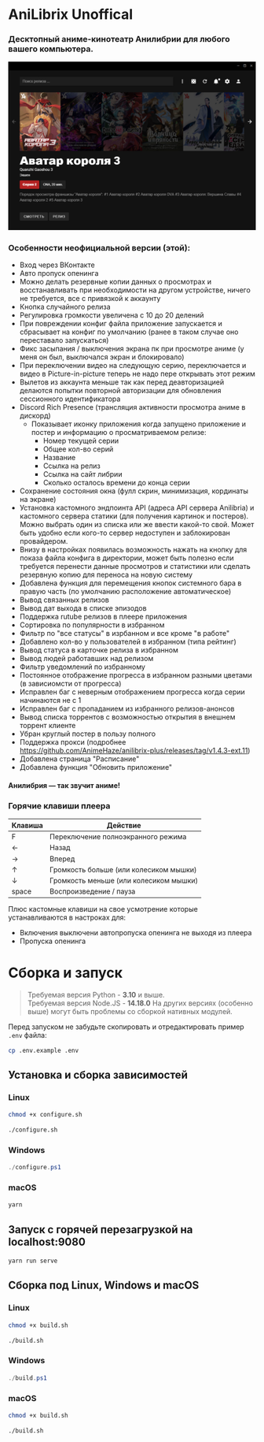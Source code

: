 # AniLibrix Unoffical

### Десктопный аниме-кинотеатр Анилибрии для любого вашего компьютера.

![Anilibrix](https://raw.githubusercontent.com/A1ex3/anilibrix-plus/main/.github/assets/anilibrix.png)

### Особенности неофициальной версии (этой):
* Вход через ВКонтакте
* Авто пропуск опенинга
* Можно делать резервные копии данных о просмотрах и восстанавливать при необходимости
на другом устройстве, ничего не требуется, все с привязкой к аккаунту
* Кнопка случайного релиза
* Регулировка громкости увеличена с 10 до 20 делений
* При повреждении конфиг файла приложение запускается и
сбрасывает на конфиг по умолчанию (ранее в таком случае оно переставало запускаться)
* Фикс засыпания / выключения экрана пк при просмотре аниме
(у меня он был, выключался экран и блокировало)
*  При переключении видео на следующую серию, переключается
и видео в Picture-in-picture теперь не надо пере открывать этот режим
* Вылетов из аккаунта меньше так как перед деавторизацией делаются попытки
повторной авторизации для обновления сессионного идентификатора
* Discord Rich Presence (трансляция активности просмотра аниме в дискорд)
  - Показывает иконку приложения когда запущено приложение и постер и информацию о просматриваемом релизе:
    - Номер текущей серии
    - Общее кол-во серий
    - Название
    - Ссылка на релиз
    - Ссылка на сайт либрии
    - Сколько осталось времени до конца серии
* Сохранение состояния окна (фулл скрин, минимизация, кординаты на экране)
* Установка кастомного эндпоинта API (адреса API сервера Anilibria) и
кастомного сервера статики (для получения картинок и постеров).
Можно выбрать один из списка или же ввести какой-то свой.
Может быть удобно если кого-то сервер недоступен и заблокирован провайдером.
* Внизу в настройках появилась возможность нажать на кнопку для показа файла конфига
в директории, может быть полезно если требуется перенести данные просмотров
и статистики или сделать резервную копию для переноса на новую систему
* Добавлена функция для перемещения кнопок системного бара в правую часть
(по умолчанию расположение автоматическое)
* Вывод связанных релизов
* Вывод дат выхода в списке эпизодов
* Поддержка rutube релизов в плеере приложения
* Сортировка по популярности в избранном
* Фильтр по "все статусы" в изрбанном и все кроме "в работе"
* Добавлено кол-во у пользователей в избранном (типа рейтинг)
* Вывод статуса в карточке релиза в избранном
* Вывод людей работавших над релизом
* Фильтр уведомлений по избранному
* Постоянное отображение прогресса в избранном разными цветами (в зависиомсти от прогресса)
* Исправлен баг с неверным отображением прогресса когда серии начинаются не с 1
* Исправлен баг с пропаданием из избранного релизов-анонсов
* Вывод списка торрентов с возможностью открытия в внешнем торрент клиенте
* Убран круглый постер в пользу полного
* Поддержка прокси (подробнее https://github.com/AnimeHaze/anilibrix-plus/releases/tag/v1.4.3-ext.11)
* Добавлена страница "Расписание"
* Добавлена функция "Обновить приложение"

#### Анилибрия — так звучит аниме!

### Горячие клавиши плеера

| Клавиша | Действие                               |
|---------|----------------------------------------|
| F       | Переключение полноэкранного режима     |
| ←       | Назад                                  |
| →       | Вперед                                 |
| ↑       | Громкость больше (или колесиком мышки) |
| ↓       | Громкость меньше (или колесиком мышки) |
| space   | Воспроизведение / пауза                |

Плюс кастомные клавиши на свое усмотрение которые устанавливаются в настроках для:
- Включения выключени автопропуска опенинга не выходя из плеера
- Пропуска опенинга

# Сборка и запуск
> Требуемая версия Python - **3.10** и выше.  
> Требуемая версия Node.JS - **14.18.0**
> На других версиях (особенно выше) могут быть проблемы со сборкой нативных модулей.

Перед запуском не забудьте скопировать и отредактировать пример `.env` файла:

``` bash
cp .env.example .env
```

## Установка и сборка зависимостей
### Linux
```bash
chmod +x configure.sh
```
```bash
./configure.sh
```
### Windows
```powershell
./configure.ps1
```
### macOS
```bash
yarn
```

## Запуск с горячей перезагрузкой на localhost:9080
```bash
yarn run serve
```

## Сборка под Linux, Windows и macOS
### Linux
```bash
chmod +x build.sh
```
```bash
./build.sh
```
### Windows
```powershell
./build.ps1
```
### macOS
```bash
chmod +x build.sh
```
```bash
./build.sh
```
